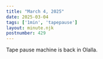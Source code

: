 ```yaml
---
title: "March 4, 2025"
date: 2025-03-04
tags: ['1min', 'tapepause']
layout: minute.njk
postnumber: 429
---
```

Tape pause machine is back in Olalla.